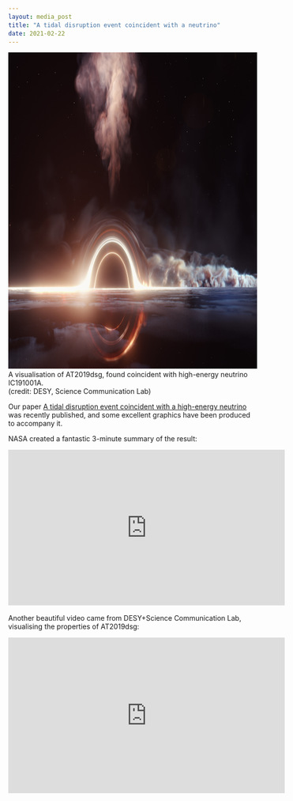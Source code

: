 ```yaml
---
layout: media_post
title: "A tidal disruption event coincident with a neutrino"
date: 2021-02-22
---
```

<img src="/images/TDE_CloseUp_Landscape_01.jpg" alt="TDE_CloseUp_Landscape_01.jpg" style="width:768px;height:640px;"/>
<figcaption>A visualisation of AT2019dsg, found coincident with high-energy neutrino IC191001A.
			<br/>(credit: DESY, Science Communication Lab) </figcaption>

Our paper [A tidal disruption event coincident with a high-energy neutrino](https://dx.doi.org/10.1038/s41550-020-01295-8) was recently published, and some excellent graphics have been produced to accompany it.

NASA created a fantastic 3-minute summary of the result: 

<iframe width="560" height="315" src="https://www.youtube.com/embed/-_dFQYQCmqk" frameborder="0" allow="accelerometer; autoplay; clipboard-write; encrypted-media; gyroscope; picture-in-picture" allowfullscreen></iframe>

Another beautiful video came from DESY+Science Communication Lab, visualising the properties of AT2019dsg:

<iframe width="560" height="315" src="https://www.youtube.com/embed/jgKjZL9EJZ8" frameborder="0" allow="accelerometer; autoplay; clipboard-write; encrypted-media; gyroscope; picture-in-picture" allowfullscreen></iframe>